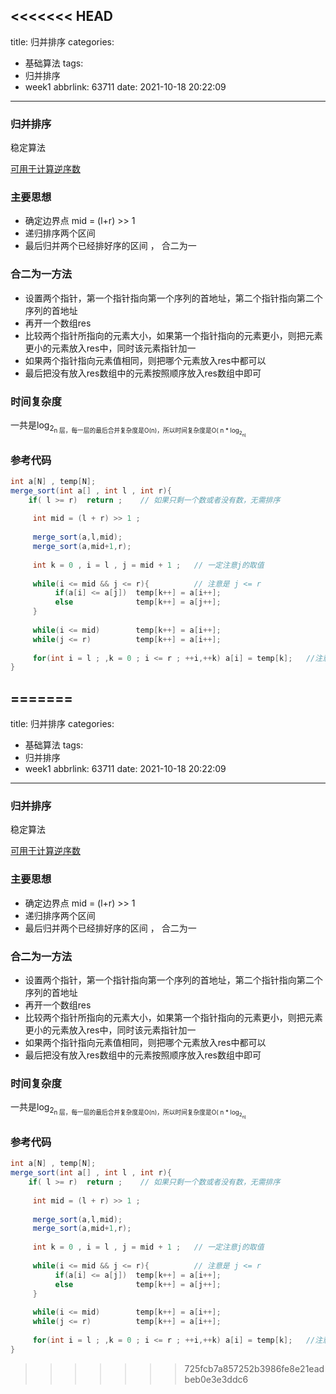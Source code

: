 <<<<<<< HEAD
---
title: 归并排序
categories:
  - 基础算法
tags:
  - 归并排序
  - week1
abbrlink: 63711
date: 2021-10-18 20:22:09
---

### 归并排序

稳定算法

[可用于计算逆序数]()

### 主要思想

* 确定边界点 mid = (l+r) >> 1<!-- more -->
* 递归排序两个区间
* 最后归并两个已经排好序的区间 ， 合二为一

### 合二为一方法

* 设置两个指针，第一个指针指向第一个序列的首地址，第二个指针指向第二个序列的首地址
* 再开一个数组res
* 比较两个指针所指向的元素大小，如果第一个指针指向的元素更小，则把元素更小的元素放入res中，同时该元素指针加一
* 如果两个指针指向元素值相同，则把哪个元素放入res中都可以
* 最后把没有放入res数组中的元素按照顺序放入res数组中即可

### 时间复杂度

一共是log<sub>2<sub>n 层，每一层的最后合并复杂度是O(n)，所以时间复杂度是O( n * log<sub>2<sub>n)

### 参考代码

```java
int a[N] , temp[N];
merge_sort(int a[] , int l , int r){
    if( l >= r)  return ;    // 如果只剩一个数或者没有数，无需排序
     
     int mid = (l + r) >> 1 ;
     
     merge_sort(a,l,mid);
     merge_sort(a,mid+1,r);
     
     int k = 0 , i = l , j = mid + 1 ;   // 一定注意j的取值
     
     while(i <= mid && j <= r){          // 注意是 j <= r
          if(a[i] <= a[j])  temp[k++] = a[i++];
          else              temp[k++] = a[j++];
     }
     
     while(i <= mid)        temp[k++] = a[i++];
     while(j <= r)          temp[k++] = a[i++];
     
     for(int i = l ; ,k = 0 ; i <= r ; ++i,++k) a[i] = temp[k];   //注意此步，i = l 而不是 i = 0
}
```





=======
---
title: 归并排序
categories:
  - 基础算法
tags:
  - 归并排序
  - week1
abbrlink: 63711
date: 2021-10-18 20:22:09
---

### 归并排序

稳定算法

[可用于计算逆序数]()

### 主要思想

* 确定边界点 mid = (l+r) >> 1<!-- more -->
* 递归排序两个区间
* 最后归并两个已经排好序的区间 ， 合二为一

### 合二为一方法

* 设置两个指针，第一个指针指向第一个序列的首地址，第二个指针指向第二个序列的首地址
* 再开一个数组res
* 比较两个指针所指向的元素大小，如果第一个指针指向的元素更小，则把元素更小的元素放入res中，同时该元素指针加一
* 如果两个指针指向元素值相同，则把哪个元素放入res中都可以
* 最后把没有放入res数组中的元素按照顺序放入res数组中即可

### 时间复杂度

一共是log<sub>2<sub>n 层，每一层的最后合并复杂度是O(n)，所以时间复杂度是O( n * log<sub>2<sub>n)

### 参考代码

```java
int a[N] , temp[N];
merge_sort(int a[] , int l , int r){
    if( l >= r)  return ;    // 如果只剩一个数或者没有数，无需排序
     
     int mid = (l + r) >> 1 ;
     
     merge_sort(a,l,mid);
     merge_sort(a,mid+1,r);
     
     int k = 0 , i = l , j = mid + 1 ;   // 一定注意j的取值
     
     while(i <= mid && j <= r){          // 注意是 j <= r
          if(a[i] <= a[j])  temp[k++] = a[i++];
          else              temp[k++] = a[j++];
     }
     
     while(i <= mid)        temp[k++] = a[i++];
     while(j <= r)          temp[k++] = a[i++];
     
     for(int i = l ; ,k = 0 ; i <= r ; ++i,++k) a[i] = temp[k];   //注意此步，i = l 而不是 i = 0
}
```





>>>>>>> 725fcb7a857252b3986fe8e21eadbeb0e3e3ddc6
